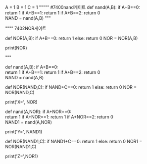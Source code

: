 A = 1
B = 1
C = 1
"""""
#7400nand게이트
def nand(A,B):
    if A+B==0:    
        return 1
    if A+B==1:
        return 1
    if A+B==2:
        return 0    
NAND = nand(A,B)
"""

""""
7402NOR게이트

def NOR(A,B):
    if A+B==0:
        return 1
    else:
        return 0
NOR = NOR(A,B)

print(NOR)

"""


def nand(A,B):
    if A+B==0:    
        return 1
    if A+B==1:
        return 1
    if A+B==2:
        return 0    
NAND = nand(A,B)

def NOR(NAND,C):
    if NAND+C==0:
        return 1
    else:
        return 0
NOR = NOR(NAND,C)

print('X=', NOR)

def nand(A,NOR):
    if A+NOR==0:    
        return 1
    if A+NOR==1:
        return 1
    if A+NOR==2:
        return 0    
NAND1 = nand(A,NOR)

print('Y=', NAND1)

def NOR(NAND1,C):
    if NAND1+C==0:
        return 1
    else:
        return 0
NOR1 = NOR(NAND1,C)

print('Z=',NOR1)
